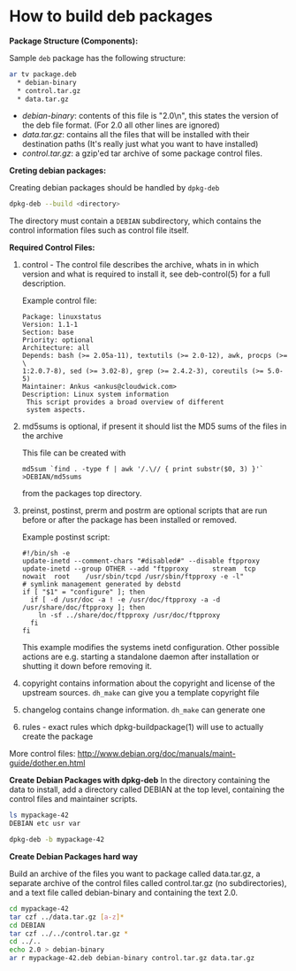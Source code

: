 How to build deb packages
=========================

**Package Structure (Components):**

Sample `deb` package has the following structure:

```bash
ar tv package.deb
  * debian-binary
  * control.tar.gz
  * data.tar.gz
```

  - *debian-binary*: contents of this file is "2.0\n", this states the version of the deb file format. (For 2.0 all other lines are ignored)
  - *data.tar.gz*: contains all the files that will be installed with their destination paths (It's really just what you want to have installed)
  - *control.tar.gz*: a gzip'ed tar archive of some package control files.

**Creting debian packages:**

Creating debian packages should be handled by `dpkg-deb`

```bash
dpkg-deb --build <directory>
```
The directory must contain a `DEBIAN` subdirectory, which contains the control information files such as control file itself.

**Required Control Files:**

1. control - The control file describes the archive, whats in in which version and what is required to install it, see deb-control(5) for a full description.

	Example control file:

	```
	Package: linuxstatus
	Version: 1.1-1
	Section: base
	Priority: optional
	Architecture: all
	Depends: bash (>= 2.05a-11), textutils (>= 2.0-12), awk, procps (>= \
	1:2.0.7-8), sed (>= 3.02-8), grep (>= 2.4.2-3), coreutils (>= 5.0-5)
	Maintainer: Ankus <ankus@cloudwick.com>
	Description: Linux system information
	 This script provides a broad overview of different
	 system aspects.
	```

2. md5sums is optional, if present it should list the MD5 sums of the files in the archive

	  This file can be created with

	  ```
	  md5sum `find . -type f | awk '/.\// { print substr($0, 3) }'` >DEBIAN/md5sums
	  ```
	  from the packages top directory.

3. preinst, postinst, prerm and postrm are optional scripts that are run before or after the package has been installed or removed.

	Example postinst script:

	```
	#!/bin/sh -e
	update-inetd --comment-chars "#disabled#" --disable ftpproxy
	update-inetd --group OTHER --add "ftpproxy      stream  tcp     nowait  root    /usr/sbin/tcpd /usr/sbin/ftpproxy -e -l"
	# symlink management generated by debstd
	if [ "$1" = "configure" ]; then
	  if [ -d /usr/doc -a ! -e /usr/doc/ftpproxy -a -d /usr/share/doc/ftpproxy ]; then
	    ln -sf ../share/doc/ftpproxy /usr/doc/ftpproxy
	  fi
	fi
	```
	This example modifies the systems inetd configuration. Other possible actions are e.g. starting a standalone daemon after installation or shutting it down before removing it.

4. copyright contains information about the copyright and license of the upstream sources. `dh_make` can give you a template copyright file

5. changelog contains change information. `dh_make` can generate one

6. rules -  exact rules which dpkg-buildpackage(1) will use to actually create the package

More control files: http://www.debian.org/doc/manuals/maint-guide/dother.en.html


**Create Debian Packages with dpkg-deb**
 In the directory containing the data to install, add a directory called DEBIAN at the top level, containing the control files and maintainer scripts.

 ```bash
 ls mypackage-42
 DEBIAN etc usr var

 dpkg-deb -b mypackage-42
 ```

**Create Debian Packages hard way**

Build an archive of the files you want to package called data.tar.gz, a separate archive of the control files called control.tar.gz (no subdirectories), and a text file called debian-binary and containing the text 2.0.

```bash
cd mypackage-42
tar czf ../data.tar.gz [a-z]*
cd DEBIAN
tar czf ../../control.tar.gz *
cd ../..
echo 2.0 > debian-binary
ar r mypackage-42.deb debian-binary control.tar.gz data.tar.gz
```